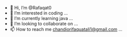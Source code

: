 - 👋 Hi, I’m @Rafaqat0
- 👀 I’m interested in coding  ...
- 🌱 I’m currently learning java ...
- 💞️ I’m looking to collaborate on ...
- 📫 How to reach me chandiorifaquatali1@gmail.com ...

<!---
Rafaqat0/Rafaqat0 is a ✨ special ✨ repository because its `README.md` (this file) appears on your GitHub profile.
You can click the Preview link to take a look at your changes.
--->
